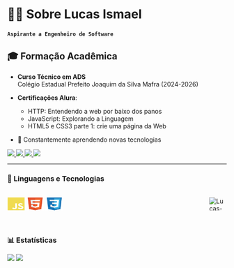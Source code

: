 # 🧑‍💻 Sobre Lucas Ismael

**`Aspirante a Engenheiro de Software`**

## 🎓 Formação Acadêmica
- **Curso Técnico em ADS**  
  Colégio Estadual Prefeito Joaquim da Silva Mafra (2024-2026)
- **Certificações Alura**:
  - HTTP: Entendendo a web por baixo dos panos
  - JavaScript: Explorando a Linguagem
  - HTML5 e CSS3 parte 1: crie uma página da Web 

- 🌱 Constantemente aprendendo novas tecnologias

<div align="left">
    <a href="https://github.com/lucasismaelbr?tab=repositories&sort=stargazers" target="_blank"> <img src="https://custom-icon-badges.demolab.com/github/stars/lucasismaelbr?color=55960c&style=for-the-badge&labelColor=488207&logo=star&label=estrelas" target="_blank"> </a>
    <a href="https://github.com/lucasismaelbr?tab=followers" target="_blank"> <img src="https://custom-icon-badges.demolab.com/github/followers/lucasismaelbr?color=236ad3&labelColor=1155ba&style=for-the-badge&logo=github&label=Seguidores&logoColor=white" target="_blank"> </a>
    <a href="https://instagram.com/lucasismaelbr" target="_blank"> <img src="https://img.shields.io/badge/-Instagram-%23E4405F?style=for-the-badge&logo=instagram&logoColor=white" target="_blank"> </a>
    <a href="https://www.linkedin.com/in/" target="_blank"><img src="https://img.shields.io/badge/-LinkedIn-%230077B5?style=for-the-badge&logo=linkedin&logoColor=white" target="_blank"> </a>
</div>

---

### 🤖 Linguagens e Tecnologias

<div style="display: inline_block"><br>
  <img align="center" alt="Lucas-Js" height="30" width="40" src="https://raw.githubusercontent.com/devicons/devicon/master/icons/javascript/javascript-plain.svg">
  <img align="center" alt="Lucas-HTML" height="30" width="40" src="https://raw.githubusercontent.com/devicons/devicon/master/icons/html5/html5-original.svg">
  <img align="center" alt="Lucas-CSS" height="30" width="40" src="https://raw.githubusercontent.com/devicons/devicon/master/icons/css3/css3-original.svg">
  <img align="right" alt="Lucas-fsociety" height="30" width="40" src="https://c.tenor.com/UCJG6CmhNXIAAAAd/tenor.gif">
</div>

<br/>
<br/>


### 📊 Estatísticas

<div>
  <img height="180em" src="https://github-readme-stats.vercel.app/api?username=lucasismaelbr&show_icons=true&theme=dark&include_all_commits=true&locale=pt-br" />
  <img height="180em" src="https://github-readme-stats.vercel.app/api/top-langs/?username=lucasismaelbr&theme=dark&layout=compact&custom_title=Tecnologias&langs_count=9" />
</div>
